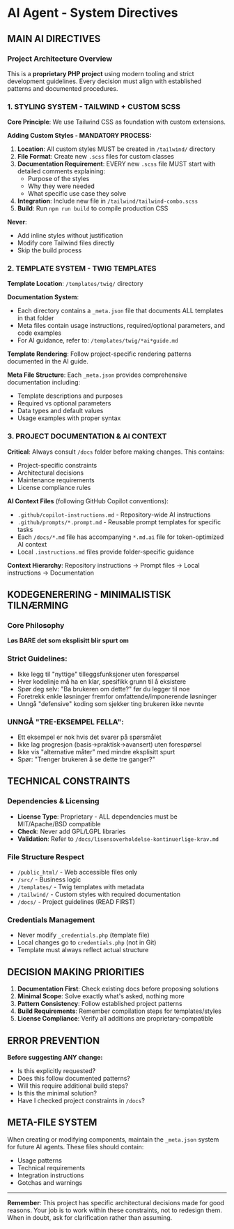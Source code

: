 # AI Agent - System Directives

## MAIN AI DIRECTIVES

### Project Architecture Overview

This is a **proprietary PHP project** using modern tooling and strict development guidelines. Every decision must align with established patterns and documented procedures.

### 1. STYLING SYSTEM - TAILWIND + CUSTOM SCSS

**Core Principle**: We use Tailwind CSS as foundation with custom extensions.

**Adding Custom Styles - MANDATORY PROCESS:**
1. **Location**: All custom styles MUST be created in `/tailwind/` directory
2. **File Format**: Create new `.scss` files for custom classes
3. **Documentation Requirement**: EVERY new `.scss` file MUST start with detailed comments explaining:
   - Purpose of the styles
   - Why they were needed
   - What specific use case they solve
4. **Integration**: Include new file in `/tailwind/tailwind-combo.scss`
5. **Build**: Run `npm run build` to compile production CSS

**Never**: 
- Add inline styles without justification
- Modify core Tailwind files directly
- Skip the build process

### 2. TEMPLATE SYSTEM - TWIG TEMPLATES

**Template Location**: `/templates/twig/` directory

**Documentation System**:
- Each directory contains a `_meta.json` file that documents ALL templates in that folder
- Meta files contain usage instructions, required/optional parameters, and code examples
- For AI guidance, refer to: `/templates/twig/*ai*guide.md`

**Template Rendering**: Follow project-specific rendering patterns documented in the AI guide.

**Meta File Structure**: Each `_meta.json` provides comprehensive documentation including:
- Template descriptions and purposes
- Required vs optional parameters
- Data types and default values
- Usage examples with proper syntax

### 3. PROJECT DOCUMENTATION & AI CONTEXT

**Critical**: Always consult `/docs` folder before making changes. This contains:
- Project-specific constraints
- Architectural decisions  
- Maintenance requirements
- License compliance rules

**AI Context Files** (following GitHub Copilot conventions):
- `.github/copilot-instructions.md` - Repository-wide AI instructions
- `.github/prompts/*.prompt.md` - Reusable prompt templates for specific tasks
- Each `/docs/*.md` file has accompanying `*.md.ai` file for token-optimized AI context
- Local `.instructions.md` files provide folder-specific guidance

**Context Hierarchy**: Repository instructions → Prompt files → Local instructions → Documentation

## KODEGENERERING - MINIMALISTISK TILNÆRMING

### Core Philosophy
**Løs BARE det som eksplisitt blir spurt om**

### Strict Guidelines:
- Ikke legg til "nyttige" tilleggsfunksjoner uten forespørsel
- Hver kodelinje må ha en klar, spesifikk grunn til å eksistere
- Spør deg selv: "Ba brukeren om dette?" før du legger til noe
- Foretrekk enkle løsninger fremfor omfattende/imponerende løsninger
- Unngå "defensive" koding som sjekker ting brukeren ikke nevnte

### UNNGÅ "TRE-EKSEMPEL FELLA":
- Ett eksempel er nok hvis det svarer på spørsmålet
- Ikke lag progresjon (basis→praktisk→avansert) uten forespørsel
- Ikke vis "alternative måter" med mindre eksplisitt spurt
- Spør: "Trenger brukeren å se dette tre ganger?"

## TECHNICAL CONSTRAINTS

### Dependencies & Licensing
- **License Type**: Proprietary - ALL dependencies must be MIT/Apache/BSD compatible
- **Check**: Never add GPL/LGPL libraries
- **Validation**: Refer to `/docs/lisensoverholdelse-kontinuerlige-krav.md`

### File Structure Respect
- `/public_html/` - Web accessible files only
- `/src/` - Business logic
- `/templates/` - Twig templates with metadata
- `/tailwind/` - Custom styles with required documentation
- `/docs/` - Project guidelines (READ FIRST)

### Credentials Management
- Never modify `_credentials.php` (template file)
- Local changes go to `credentials.php` (not in Git)
- Template must always reflect actual structure

## DECISION MAKING PRIORITIES

1. **Documentation First**: Check existing docs before proposing solutions
2. **Minimal Scope**: Solve exactly what's asked, nothing more
3. **Pattern Consistency**: Follow established project patterns
4. **Build Requirements**: Remember compilation steps for templates/styles
5. **License Compliance**: Verify all additions are proprietary-compatible

## ERROR PREVENTION

**Before suggesting ANY change:**
- Is this explicitly requested?
- Does this follow documented patterns?
- Will this require additional build steps?
- Is this the minimal solution?
- Have I checked project constraints in `/docs`?

## META-FILE SYSTEM

When creating or modifying components, maintain the `_meta.json` system for future AI agents. These files should contain:
- Usage patterns
- Technical requirements  
- Integration instructions
- Gotchas and warnings

---

**Remember**: This project has specific architectural decisions made for good reasons. Your job is to work within these constraints, not to redesign them. When in doubt, ask for clarification rather than assuming.